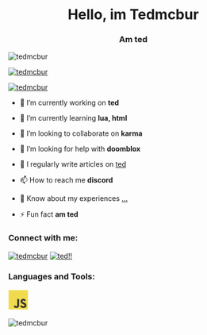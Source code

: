 <h1 align="center">Hello, im Tedmcbur</h1>
<h3 align="center">Am ted</h3>

<p align="left"> <img src="https://komarev.com/ghpvc/?username=tedmcbur&label=Profile%20views&color=0e75b6&style=flat" alt="tedmcbur" /> </p>

<p align="left"> <a href="https://github.com/ryo-ma/github-profile-trophy"><img src="https://github-profile-trophy.vercel.app/?username=tedmcbur" alt="tedmcbur" /></a> </p>

<p align="left"> <a href="https://twitter.com/tedmcbur" target="blank"><img src="https://img.shields.io/twitter/follow/tedmcbur?logo=twitter&style=for-the-badge" alt="tedmcbur" /></a> </p>

- 🔭 I’m currently working on **ted**

- 🌱 I’m currently learning **lua, html**

- 👯 I’m looking to collaborate on **karma**

- 🤝 I’m looking for help with **doomblox**

- 📝 I regularly write articles on [ted](ted)

- 📫 How to reach me **discord**

- 📄 Know about my experiences [...](...)

- ⚡ Fun fact **am ted**

<h3 align="left">Connect with me:</h3>
<p align="left">
<a href="https://twitter.com/tedmcbur" target="blank"><img align="center" src="https://raw.githubusercontent.com/rahuldkjain/github-profile-readme-generator/master/src/images/icons/Social/twitter.svg" alt="tedmcbur" height="30" width="40" /></a>
<a href="https://www.youtube.com/c/ted!!" target="blank"><img align="center" src="https://raw.githubusercontent.com/rahuldkjain/github-profile-readme-generator/master/src/images/icons/Social/youtube.svg" alt="ted!!" height="30" width="40" /></a>
</p>

<h3 align="left">Languages and Tools:</h3>
<p align="left"> <a href="https://developer.mozilla.org/en-US/docs/Web/JavaScript" target="_blank" rel="noreferrer"> <img src="https://raw.githubusercontent.com/devicons/devicon/master/icons/javascript/javascript-original.svg" alt="javascript" width="40" height="40"/> </a> </p>

<p><img align="center" src="https://github-readme-streak-stats.herokuapp.com/?user=tedmcbur&" alt="tedmcbur" /></p>
